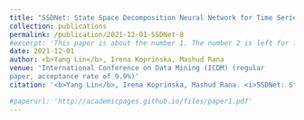 ```yaml
---
title: "SSDNet: State Space Decomposition Neural Network for Time Series Forecasting"
collection: publications
permalink: /publication/2021-12-01-SSDNet-8
#excerpt: 'This paper is about the number 1. The number 2 is left for future work.'
date: 2021-12-01
author: <b>Yang Lin</b>, Irena Koprinska, Mashud Rana
venue: 'International Conference on Data Mining (ICDM) (regular
paper, acceptance rate of 9.9%)'
citation: '<b>Yang Lin</b>, Irena Koprinska, Mashud Rana. <i>SSDNet: State Space Decomposition Neural Network for Time Series Forecasting</i>, International Conference on Data Mining (ICDM) (regular paper, acceptance rate of 9.9%), 2021.'

#paperurl: 'http://academicpages.github.io/files/paper1.pdf'
---
```



<!--<b>Yang Lin</b>, Irena Koprinska, Mashud Rana. <i>SSDNet: State Space Decomposition Neural Network for Time Series Forecasting</i>, International Conference on Data Mining (ICDM) (regular paper, acceptance rate of 9.9%), 2021.-->
